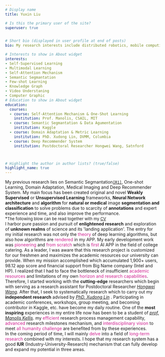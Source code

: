 ```yaml
---
# Display name
title: Yuxin Liu

# Is this the primary user of the site?
superuser: true


# Short bio (displayed in user profile at end of posts)
bio: My research interests include distributed robotics, mobile computing and programmable matter.

# Interests to show in About widget
interests:
- Self-Supervised Learning
- Multimodal Learning
- Self-Attention Mechanism 
- Semantic Segmantation
- Few-shot Learning
- Knowledge Graph
- Video Understaning
- Computer Graphic
# Education to show in About widget
education:
  courses:
  - course: Self-Attention Mechanism & One-Shot Learning
    institution: Prof. Manolis, CSAIL, MIT
  - course: Semantic Segmantation & Data Agumentation
    institution: Kaggle
  - course: Domain Adaptation & Metric Learning
    institution: PhD. Xudong Lin, DVMM, Columbia
  - course: Deep Recommender System
    institution: Postdoctoral Researcher Hongwei Wang, Satnford



# Highlight the author in author lists? (true/false)
highlight_name: true
---
```

My previous research lies on Semantic Segmantation[`[R1]`](#about), One-shot Learning, Domain Adaptation, Medical Imaging and Deep Recommender System. My main focus has been created original and novel **Weakly Supervised** or **Unsupervised Learning** frameworks,  **Neural Network architecture** and **algorithm** for **natural or medical** image **segmentation and classification** to solve problems due to scarcity of **annotations** and expert experience and time, and also improve the performance. <br>
 *<font size=2 >The following blow can be read together with my [CV]()</font> <br>
I harbor pure passion and pursuit of **enlightened research** and exploration of **unknown realms** of science and its 'landing application'. The entry for my initial research was not only the <font color=VioletRed>theory</font> of deep learning algorithms, but also how algorithms are <font color=VioletRed>rendered</font> in my APP. My early development work was <font color=VioletRed>pioneering</font> and <font color=VioletRed>from scratch</font> which is <font color=VioletRed>first</font> AI APP in the field of college catering. As a leader, I was aware that this research project is customized for our freshmen and maximizes the academic resources our university can provide. When my mission accomplished which accumulated 1,900+ users, 98.12 app score and financial support from Big Name company (Intel and HP). I realized that I had to face the bottleneck of insufficient <font color=VioletRed>academic resources</font> and limitations of my own <font color=VioletRed>horizon and research capabilities</font>.<br> 
Therefore, I started working with the **cutting-edge** researchers which begin with serving as a research assistant for Postdoctoral Researcher [*Hongwei Wang*](https://hongweiw.net/). After that, I seek to systematically research which to carry out my **independent research** advised by [*PhD. Xudong Lin*](https://xudonglinthu.github.io/) . Participating in academic conferences, workshops, group meeting, and becoming contributor in Kaggle, etc. have become my daily routine. One of the **most inspiring** experiences in my entire life now has been to be a student of [*prof. Manolis Kellis*]((http://web.mit.edu/manoli/)). my <font color=VioletRed>efficient</font> research process management capability, <font color=VioletRed>advanced</font> research milestones mechanism, and <font color=VioletRed>interdisciplinary vision</font> to meet <font color=VioletRed>all humanity challenge</font> are benefited from by these experiences. <br>
In the coming period of time, I will mainly <font color=VioletRed>delve</font> into a field of <font color=VioletRed>long-term research</font> combined with my interests. I hope that my research system has a good **IUR** (Industry-University-Research) mechanism that can fully develop and expand my potential in three areas. 
